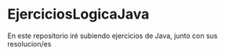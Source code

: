 # EjerciciosLogicaJava
En este repositorio iré subiendo ejercicios de Java, junto con sus resolucion/es
